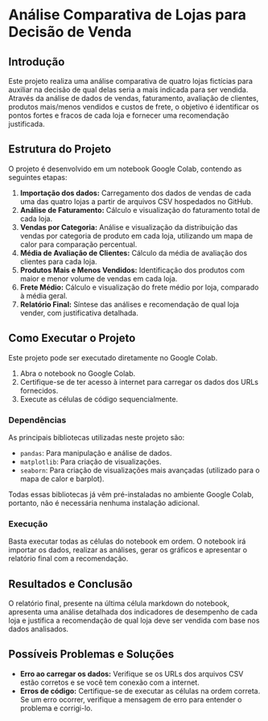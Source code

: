 # Análise Comparativa de Lojas para Decisão de Venda

## Introdução

Este projeto realiza uma análise comparativa de quatro lojas fictícias para auxiliar na decisão de qual delas seria a mais indicada para ser vendida. Através da análise de dados de vendas, faturamento, avaliação de clientes, produtos mais/menos vendidos e custos de frete, o objetivo é identificar os pontos fortes e fracos de cada loja e fornecer uma recomendação justificada.

## Estrutura do Projeto

O projeto é desenvolvido em um notebook Google Colab, contendo as seguintes etapas:

1.  **Importação dos dados:** Carregamento dos dados de vendas de cada uma das quatro lojas a partir de arquivos CSV hospedados no GitHub.
2.  **Análise de Faturamento:** Cálculo e visualização do faturamento total de cada loja.
3.  **Vendas por Categoria:** Análise e visualização da distribuição das vendas por categoria de produto em cada loja, utilizando um mapa de calor para comparação percentual.
4.  **Média de Avaliação de Clientes:** Cálculo da média de avaliação dos clientes para cada loja.
5.  **Produtos Mais e Menos Vendidos:** Identificação dos produtos com maior e menor volume de vendas em cada loja.
6.  **Frete Médio:** Cálculo e visualização do frete médio por loja, comparado à média geral.
7.  **Relatório Final:** Síntese das análises e recomendação de qual loja vender, com justificativa detalhada.

## Como Executar o Projeto

Este projeto pode ser executado diretamente no Google Colab.

1.  Abra o notebook no Google Colab.
2.  Certifique-se de ter acesso à internet para carregar os dados dos URLs fornecidos.
3.  Execute as células de código sequencialmente.

### Dependências

As principais bibliotecas utilizadas neste projeto são:

*   `pandas`: Para manipulação e análise de dados.
*   `matplotlib`: Para criação de visualizações.
*   `seaborn`: Para criação de visualizações mais avançadas (utilizado para o mapa de calor e barplot).

Todas essas bibliotecas já vêm pré-instaladas no ambiente Google Colab, portanto, não é necessária nenhuma instalação adicional.

### Execução

Basta executar todas as células do notebook em ordem. O notebook irá importar os dados, realizar as análises, gerar os gráficos e apresentar o relatório final com a recomendação.

## Resultados e Conclusão

O relatório final, presente na última célula markdown do notebook, apresenta uma análise detalhada dos indicadores de desempenho de cada loja e justifica a recomendação de qual loja deve ser vendida com base nos dados analisados.

## Possíveis Problemas e Soluções

*   **Erro ao carregar os dados:** Verifique se os URLs dos arquivos CSV estão corretos e se você tem conexão com a internet.
*   **Erros de código:** Certifique-se de executar as células na ordem correta. Se um erro ocorrer, verifique a mensagem de erro para entender o problema e corrigi-lo.

